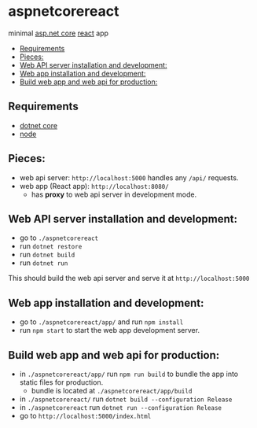 aspnetcorereact
====

minimal [asp.net core](https://docs.microsoft.com/en-us/aspnet/core/) [react](https://facebook.github.io/react/) app

<!-- TOC -->

- [Requirements](#requirements)
- [Pieces:](#pieces)
- [Web API server installation and development:](#web-api-server-installation-and-development)
- [Web app installation and development:](#web-app-installation-and-development)
- [Build web app and web api for production:](#build-web-app-and-web-api-for-production)

<!-- /TOC -->

## Requirements

* [dotnet core](https://www.microsoft.com/net/core)
* [node](https://nodejs.org/en/)

## Pieces:

* web api server: `http://localhost:5000` handles any `/api/` requests.
* web app (React app): `http://localhost:8080/`
    * has **proxy** to web api server in development mode.

## Web API server installation and development:

* go to `./aspnetcorereact`
* run `dotnet restore`
* run `dotnet build`
* run `dotnet run`

This should build the web api server and serve it at `http://localhost:5000`

## Web app installation and development:

* go to `./aspnetcorereact/app/` and run `npm install`
* run `npm start` to start the web app development server.

## Build web app and web api for production:

* in `./aspnetcorereact/app/` run `npm run build` to bundle the app into static files for production.
    * bundle is located at `./aspnetcorereact/app/build`
* in `./aspnetcorereact/` run `dotnet build --configuration Release`
* in `./aspnetcorereact` run `dotnet run --configuration Release`
* go to `http://localhost:5000/index.html`